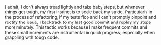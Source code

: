 I admit, I don't always tread lightly and take baby steps, but whenever things get tough, my first instinct is to scale back my stride. Particularly in the process of refactoring, if my tests flop and I can't promptly pinpoint and rectify the issue, I backtrack to my last good commit and replay my steps more minutely. This tactic works because I make frequent commits and these small increments are instrumental in quick progress, especially when grappling with tough code.
